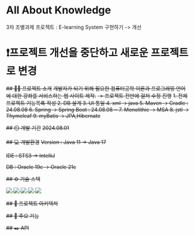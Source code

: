 # All About Knowledge
3차 조별과제 프로젝트 : E-learning System 구현하기 ->  개선

# ❗️프로젝트 개선을 중단하고 새로운 프로젝트로 변경


~~## 👨‍🏫 프로젝트 소개~~
~~개발자가 되기 위해 필요한 컴퓨터공학 이론과 프로그래밍 언어에 대한 강좌를 서비스하는 웹 사이트 제작.~~
~~-> 프로젝트 전반에 걸쳐 수정 진행~~
~~1. 전체 프로젝트 기능목록 작성
2. DB 설계
3. UI 통일
4. xml -> java
5. Maven -> Gradle : 24.08.08
6. Spring -> Spring Boot : 24.08.08 ~
7. Monolithic -> MSA
8. jstl -> Thymeleaf
9. myBatis -> JPA,Hibernate~~

~~## ⏲️ 개발 기간~~
~~2024.08.01~~

~~## 💻 개발환경~~
~~Version : Java 11 -> Java 17~~

~~IDE : STS3 -> IntelliJ~~

~~DB : Oracle 19c -> Oracle 21c~~

~~## ⚙️ 기술 스택~~

~~<img src="https://img.shields.io/badge/javascript-F7DF1E?style=for-the-badge&logo=javascript&logoColor=black"/> <img src="https://img.shields.io/badge/html5-E34F26?style=for-the-badge&logo=html5&logoColor=white"/>
<img src="https://img.shields.io/badge/css-1572B6?style=for-the-badge&logo=css3&logoColor=white"/>
<img src="https://img.shields.io/badge/spring boot-6DB33F?style=for-the-badge&logo=spring boot&logoColor=white"/>
<img src="https://img.shields.io/badge/oracle-F80000?style=for-the-badge&logo=oracle&logoColor=white">~~

~~## 📝 프로젝트 아키텍쳐~~

~~## 📌 주요 기능~~

~~## ✒️ API~~
